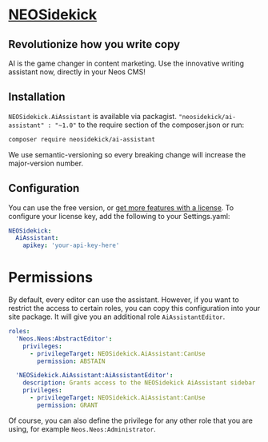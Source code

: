 # [NEOSidekick](https://neosidekick.com/)

## Revolutionize how you write copy

AI is the game changer in content marketing. 
Use the innovative writing assistant now, directly in your Neos CMS!

## Installation

`NEOSidekick.AiAssistant` is available via packagist. `"neosidekick/ai-assistant" : "~1.0"` to the require section of the composer.json or run:

```bash
composer require neosidekick/ai-assistant
```

We use semantic-versioning so every breaking change will increase the major-version number.

## Configuration

You can use the free version, or [get more features with a license](https://www.neosidekick.com/en/pricing).
To configure your license key, add the following to your Settings.yaml:

```yaml
NEOSidekick:
  AiAssistant:
    apikey: 'your-api-key-here'
```

# Permissions

By default, every editor can use the assistant.
However, if you want to restrict the access to certain roles,
you can copy this configuration into your site package.
It will give you an additional role `AiAssistantEditor`.

```yaml
roles:
  'Neos.Neos:AbstractEditor':
    privileges:
      - privilegeTarget: NEOSidekick.AiAssistant:CanUse
        permission: ABSTAIN

  'NEOSidekick.AiAssistant:AiAssistantEditor':
    description: Grants access to the NEOSidekick AiAssistant sidebar
    privileges:
      - privilegeTarget: NEOSidekick.AiAssistant:CanUse
        permission: GRANT
```

Of course, you can also define the privilege for any
other role that you are using, for example `Neos.Neos:Administrator`.
